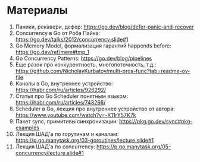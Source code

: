 # Материалы

1. Паники, рекавери, дефер: https://go.dev/blog/defer-panic-and-recover
2. Concurrency в Go от Роба Пайка: https://go.dev/talks/2012/concurrency.slide#1
3. Go Memory Model, формализация гарантий happends before: https://go.dev/ref/mem#tmp_1
4. Go Concurrency Patterns: https://go.dev/blog/pipelines
5. Еще разок про конкурентность, многопоточность, т.д.: https://github.com/NicholayKurbatov/multi-pros-func?tab=readme-ov-file
6. Каналы в Go, внутреннее устройство: https://habr.com/ru/articles/926292/
7. Статья про Go Scheduler понятным языком: https://habr.com/ru/articles/743266/
8. Scheduler в Go, лекция про внутреннее устройство от автора: https://www.youtube.com/watch?v=-K11rY57K7k
9. Пакет sync, примитивы синхронизации: https://pkg.go.dev/sync#pkg-examples
10. Лекция ШАД'а по горутинам и каналам: https://p.go.manytask.org/03-goroutines/lecture.slide#1
11. Лекция ШАД'а по concurrency: https://p.go.manytask.org/05-concurrency/lecture.slide#1